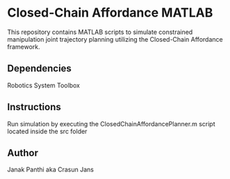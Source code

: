 # Closed-Chain Affordance MATLAB
This repository contains MATLAB scripts to simulate constrained manipulation joint trajectory planning utilizing the Closed-Chain Affordance framework.
## Dependencies
Robotics System Toolbox
## Instructions
Run simulation by executing the ClosedChainAffordancePlanner.m script located inside the src folder
## Author
Janak Panthi aka Crasun Jans
